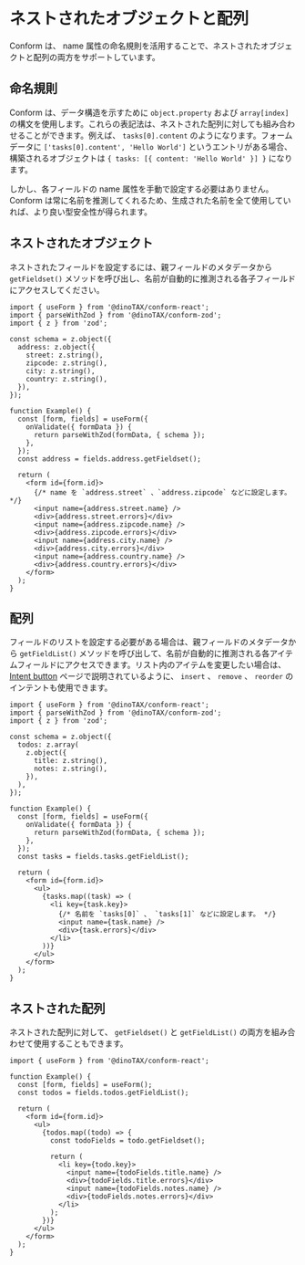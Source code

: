 # ネストされたオブジェクトと配列

Conform は、 name 属性の命名規則を活用することで、ネストされたオブジェクトと配列の両方をサポートしています。

## 命名規則

Conform は、データ構造を示すために `object.property` および `array[index]` の構文を使用します。これらの表記法は、ネストされた配列に対しても組み合わせることができます。例えば、 `tasks[0].content` のようになります。フォームデータに `['tasks[0].content', 'Hello World']` というエントリがある場合、構築されるオブジェクトは `{ tasks: [{ content: 'Hello World' }] }` になります。

しかし、各フィールドの name 属性を手動で設定する必要はありません。 Conform は常に名前を推測してくれるため、生成された名前を全て使用していれば、より良い型安全性が得られます。

## ネストされたオブジェクト

ネストされたフィールドを設定するには、親フィールドのメタデータから `getFieldset()` メソッドを呼び出し、名前が自動的に推測される各子フィールドにアクセスしてください。

```tsx
import { useForm } from '@dinoTAX/conform-react';
import { parseWithZod } from '@dinoTAX/conform-zod';
import { z } from 'zod';

const schema = z.object({
  address: z.object({
    street: z.string(),
    zipcode: z.string(),
    city: z.string(),
    country: z.string(),
  }),
});

function Example() {
  const [form, fields] = useForm({
    onValidate({ formData }) {
      return parseWithZod(formData, { schema });
    },
  });
  const address = fields.address.getFieldset();

  return (
    <form id={form.id}>
      {/* name を `address.street` 、`address.zipcode` などに設定します。 */}
      <input name={address.street.name} />
      <div>{address.street.errors}</div>
      <input name={address.zipcode.name} />
      <div>{address.zipcode.errors}</div>
      <input name={address.city.name} />
      <div>{address.city.errors}</div>
      <input name={address.country.name} />
      <div>{address.country.errors}</div>
    </form>
  );
}
```

## 配列

フィールドのリストを設定する必要がある場合は、親フィールドのメタデータから `getFieldList()` メソッドを呼び出して、名前が自動的に推測される各アイテムフィールドにアクセスできます。リスト内のアイテムを変更したい場合は、 [Intent button](./intent-button.md#insert-remove-and-reorder-intents) ページで説明されているように、 `insert` 、 `remove` 、 `reorder` のインテントも使用できます。

```tsx
import { useForm } from '@dinoTAX/conform-react';
import { parseWithZod } from '@dinoTAX/conform-zod';
import { z } from 'zod';

const schema = z.object({
  todos: z.array(
    z.object({
      title: z.string(),
      notes: z.string(),
    }),
  ),
});

function Example() {
  const [form, fields] = useForm({
    onValidate({ formData }) {
      return parseWithZod(formData, { schema });
    },
  });
  const tasks = fields.tasks.getFieldList();

  return (
    <form id={form.id}>
      <ul>
        {tasks.map((task) => (
          <li key={task.key}>
            {/* 名前を `tasks[0]` 、 `tasks[1]` などに設定します。 */}
            <input name={task.name} />
            <div>{task.errors}</div>
          </li>
        ))}
      </ul>
    </form>
  );
}
```

## ネストされた配列

ネストされた配列に対して、 `getFieldset()` と `getFieldList()` の両方を組み合わせて使用することもできます。

```tsx
import { useForm } from '@dinoTAX/conform-react';

function Example() {
  const [form, fields] = useForm();
  const todos = fields.todos.getFieldList();

  return (
    <form id={form.id}>
      <ul>
        {todos.map((todo) => {
          const todoFields = todo.getFieldset();

          return (
            <li key={todo.key}>
              <input name={todoFields.title.name} />
              <div>{todoFields.title.errors}</div>
              <input name={todoFields.notes.name} />
              <div>{todoFields.notes.errors}</div>
            </li>
          );
        })}
      </ul>
    </form>
  );
}
```
